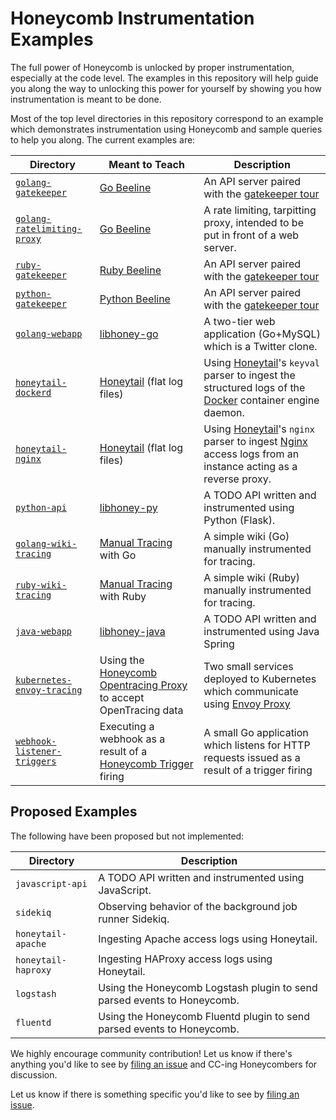 # Honeycomb Instrumentation Examples

The full power of Honeycomb is unlocked by proper instrumentation, especially at
the code level. The examples in this repository will help guide you
along the way to unlocking this power for yourself by showing you how
instrumentation is meant to be done.

Most of the top level directories in this repository correspond to an example
which demonstrates instrumentation using Honeycomb and sample queries to help
you along. The current examples are:

| Directory | Meant to Teach | Description |
| --- | --- | --- |
| [`golang-gatekeeper`](golang-gatekeeper) | [Go Beeline](https://docs.honeycomb.io/getting-data-in/beelines/go-beeline/) | An API server paired with the [gatekeeper tour](https://ui.honeycomb.io/quickstart/datasets/gatekeeper-tour) |
| [`golang-ratelimiting-proxy`](golang-ratelimiting-proxy) | [Go Beeline](https://docs.honeycomb.io/getting-data-in/beelines/go-beeline/) | A rate limiting, tarpitting proxy, intended to be put in front of a web server. |
| [`ruby-gatekeeper`](ruby-gatekeeper) | [Ruby Beeline](https://docs.honeycomb.io/getting-data-in/beelines/ruby-beeline/) | An API server paired with the [gatekeeper tour](https://ui.honeycomb.io/quickstart/datasets/gatekeeper-tour) |
| [`python-gatekeeper`](python-gatekeeper) | [Python Beeline](https://docs.honeycomb.io/getting-data-in/beelines/python-beeline/) | An API server paired with the [gatekeeper tour](https://ui.honeycomb.io/quickstart/datasets/gatekeeper-tour) |
| [`golang-webapp`](golang-webapp) | [libhoney-go](https://docs.honeycomb.io/sdk/go/) | A two-tier web application (Go+MySQL) which is a Twitter clone. |
| [`honeytail-dockerd`](honeytail-dockerd) | [Honeytail](https://docs.honeycomb.io/getting-data-in/honeytail/) (flat log files) | Using [Honeytail]()'s `keyval` parser to ingest the structured logs of the [Docker]() container engine daemon. |
| [`honeytail-nginx`](honeytail-nginx) | [Honeytail](https://docs.honeycomb.io/getting-data-in/honeytail/) (flat log files) | Using [Honeytail]()'s `nginx` parser to ingest [Nginx]() access logs from an instance acting as a reverse proxy. |
| [`python-api`](python-api) | [libhoney-py](https://docs.honeycomb.io/sdk/python/) | A TODO API written and instrumented using Python (Flask). |
| [`golang-wiki-tracing`](golang-wiki-tracing) | [Manual Tracing](https://docs.honeycomb.io/working-with-data/tracing/send-trace-data/#manual-tracing) with Go | A simple wiki (Go) manually instrumented for tracing. |
| [`ruby-wiki-tracing`](ruby-wiki-tracing) | [Manual Tracing](https://docs.honeycomb.io/working-with-data/tracing/send-trace-data/#manual-tracing) with Ruby | A simple wiki (Ruby) manually instrumented for tracing. |
| [`java-webapp`](java-webapp) | [libhoney-java](https://docs.honeycomb.io/sdk/java/) | A TODO API written and instrumented using Java Spring |
| [`kubernetes-envoy-tracing`](kubernetes-envoy-tracing) | Using the [Honeycomb Opentracing Proxy](https://github.com/honeycombio/honeycomb-opentracing-proxy) to accept OpenTracing data | Two small services deployed to Kubernetes which communicate using [Envoy Proxy](https://www.envoyproxy.io/) |
| [`webhook-listener-triggers`](webhook-listener-triggers) | Executing a webhook as a result of a [Honeycomb Trigger](https://docs.honeycomb.io/working-with-data/triggers/) firing | A small Go application which listens for HTTP requests issued as a result of a trigger firing |

## Proposed Examples

The following have been proposed but not implemented:

| Directory | Description |
| --- | --- |
| `javascript-api` | A TODO API written and instrumented using JavaScript. |
| `sidekiq` | Observing behavior of the background job runner Sidekiq. |
| `honeytail-apache` | Ingesting Apache access logs using Honeytail. |
| `honeytail-haproxy` | Ingesting HAProxy access logs using Honeytail. |
| `logstash` | Using the Honeycomb Logstash plugin to send parsed events to Honeycomb. |
| `fluentd` | Using the Honeycomb Fluentd plugin to send parsed events to Honeycomb. |

We highly encourage community contribution! Let us know if there's anything you'd like to see
by [filing an issue](https://github.com/honeycombio/examples/issues/new) and CC-ing Honeycombers
for discussion.

Let us know if there is something specific you'd like to see by [filing an
issue](https://github.com/honeycombio/examples/issues/new).

